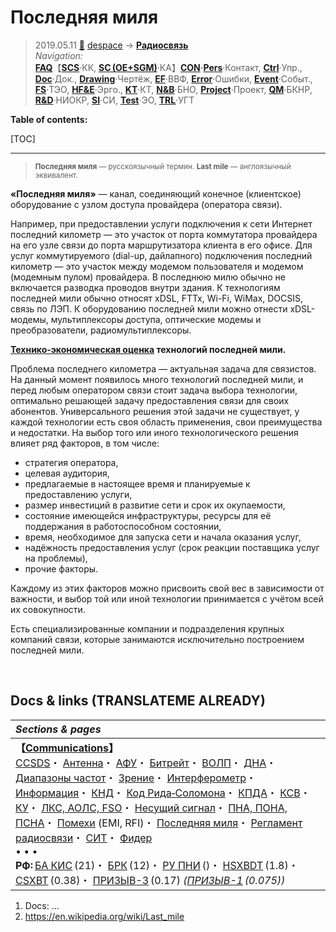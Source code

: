 # Последняя миля
> 2019.05.11 [🚀](../../index/index.md) [despace](index.md) → **[Радиосвязь](comms.md)**  
> *Navigation:*  
> **[FAQ](faq.md)**【**[SCS](scs.md)**·КК, **[SC (OE+SGM)](sc.md)**·КА】**[CON](contact.md)·[Pers](person.md)**·Контакт, **[Ctrl](control.md)**·Упр., **[Doc](doc.md)**·Док., **[Drawing](drawing.md)**·Чертёж, **[EF](ef.md)**·ВВФ, **[Error](error.md)**·Ошибки, **[Event](event.md)**·Событ., **[FS](fs.md)**·ТЭО, **[HF&E](hfe.md)**·Эрго., **[KT](kt.md)**·КТ, **[N&B](nnb.md)**·БНО, **[Project](project.md)**·Проект, **[QM](qm.md)**·БКНР, **[R&D](rnd.md)**·НИОКР, **[SI](si.md)**·СИ, **[Test](test.md)**·ЭО, **[TRL](trl.md)**·УГТ

**Table of contents:**

[TOC]

---

> <small>**Последняя миля** — русскоязычный термин. **Last mile** — англоязычный эквивалент.</small>

**«Последняя миля»** — канал, соединяющий конечное (клиентское) оборудование с узлом доступа провайдера (оператора связи).

Например, при предоставлении услуги подключения к сети Интернет последний километр — это участок от порта коммутатора провайдера на его узле связи до порта маршрутизатора клиента в его офисе. Для услуг коммутируемого (dial-up, дайлапного) подключения последний километр — это участок между модемом пользователя и модемом (модемным пулом) провайдера. В последнюю милю обычно не включается разводка проводов внутри здания. К технологиям последней мили обычно относят xDSL, FTTx, Wi-Fi, WiMax, DOCSIS, связь по ЛЭП. К оборудованию последней мили можно отнести xDSL-модемы, мультиплексоры доступа, оптические модемы и преобразователи, радиомультиплексоры.

**[Технико‑экономическая оценка](fs.md) технологий последней мили.**

Проблема последнего километра — актуальная задача для связистов. На данный момент появилось много технологий последней мили, и перед любым оператором связи стоит задача выбора технологии, оптимально решающей задачу предоставления связи для своих абонентов. Универсального решения этой задачи не существует, у каждой технологии есть своя область применения, свои преимущества и недостатки. На выбор того или иного технологического решения влияет ряд факторов, в том числе:
   - стратегия оператора,
   - целевая аудитория,
   - предлагаемые в настоящее время и планируемые к предоставлению услуги,
   - размер инвестиций в развитие сети и срок их окупаемости,
   - состояние имеющейся инфраструктуры, ресурсы для её поддержания в работоспособном состоянии,
   - время, необходимое для запуска сети и начала оказания услуг,
   - надёжность предоставления услуг (срок реакции поставщика услуг на проблемы),
   - прочие факторы.

Каждому из этих факторов можно присвоить свой вес в зависимости от важности, и выбор той или иной технологии принимается с учётом всей их совокупности.

Есть специализированные компании и подразделения крупных компаний связи, которые занимаются исключительно построением последней мили.



<p style="page-break-after:always"> </p>

## Docs & links (TRANSLATEME ALREADY)
|*Sections & pages*|
|:-|
|**【[Communications](comms.md)】**<br> [CCSDS](ccsds.md)・ [Антенна](antenna.md)・ [АФУ](afdev.md)・ [Битрейт](bitrate.md)・ [ВОЛП](ofts.md)・ [ДНА](дна.md)・ [Диапазоны частот](comms.md)・ [Зрение](view.md)・ [Интерферометр](interferometer.md)・ [Информация](info.md)・ [КНД](directivity.md)・ [Код Рида‑Соломона](rsco.md)・ [КПДА](antenna.md)・ [КСВ](swr.md)・ [КУ](ку.md)・ [ЛКС, АОЛС, FSO](fso.md)・ [Несущий сигнал](carrwave.md)・ [ПНА, ПОНА, ПСНА](devd.md)・ [Помехи](emi.md) (EMI, RFI)・ [Последняя миля](last_mile.md)・ [Регламент радиосвязи](comms.md)・ [СИТ](etedp.md)・ [Фидер](feeder.md) <br>• • •<br> **РФ:** [БА КИС](ба_кис.md) (21)・ [БРК](brk_lav.md) (12)・ [РУ ПНИ](ру_пни.md) ()・ [HSXBDT](comms_lst.md) (1.8)・ [CSXBT](comms_lst.md) (0.38)・ [ПРИЗЫВ-3](comms_lst.md) (0.17) *([ПРИЗЫВ-1](comms_lst.md) (0.075))*|

   1. Docs: …
   1. <https://en.wikipedia.org/wiki/Last_mile>
